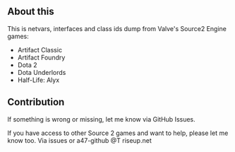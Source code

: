 ## About this
This is netvars, interfaces and class ids dump from Valve's Source2 Engine games:

* Artifact Classic
* Artifact Foundry
* Dota 2
* Dota Underlords
* Half-Life: Alyx

## Contribution
If something is wrong or missing, let me know via GitHub Issues.

If you have access to other Source 2 games and want to help, please let me know too. Via issues or a47-github @T riseup.net